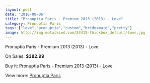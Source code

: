 ```yaml
---
layout: post
date: '2016-08-06'
title: "Pronuptia Paris - Premium 2013 (2013) - Love"
category: Pronuptia Paris
tags: ["love","pronuptia","custom","bridesmaid","pretty"]
image: http://img.metalkind.com/53415-thickbox_default/love.jpg
---
```

Pronuptia Paris - Premium 2013 (2013) - Love

On Sales: **$382.99**
<a href="https://www.metalkind.com/en/pronuptia-paris/7484-love.html"><amp-img layout="responsive" width="600" height="600" src="//img.metalkind.com/53415-thickbox_default/love.jpg" alt="Pronuptia Paris - Premium 2013 (2013) - Love 0" /></a>

Buy it: [Pronuptia Paris - Premium 2013 (2013) - Love](https://www.metalkind.com/en/pronuptia-paris/7484-love.html "Pronuptia Paris - Premium 2013 (2013) - Love")

View more: [Pronuptia Paris](https://www.metalkind.com/en/104-pronuptia-paris "Pronuptia Paris")